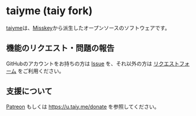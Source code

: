 # taiyme (taiy fork)

[taiyme](https://github.com/taiyme/misskey)は、[Misskey](https://github.com/misskey-dev/misskey)から派生したオープンソースのソフトウェアです。

## 機能のリクエスト・問題の報告

GitHubのアカウントをお持ちの方は [Issue](https://github.com/taiyme/misskey/issues) を、それ以外の方は [リクエストフォーム](https://forms.gle/pwBVN29KnJbbs7Gk9) をご利用ください。

## 支援について

[Patreon](https://www.patreon.com/taiy) もしくは <https://u.taiy.me/donate> を参照してください。
